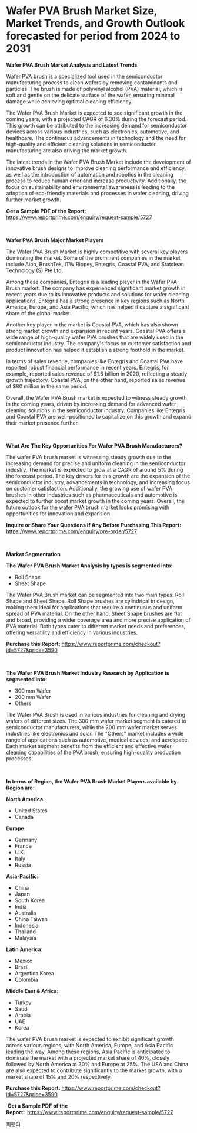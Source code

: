 <p><h1>Wafer PVA Brush Market Size, Market Trends, and Growth Outlook forecasted for period from 2024 to 2031</h1></p><p><strong>Wafer PVA Brush Market Analysis and Latest Trends</strong></p>
<p><p>Wafer PVA brush is a specialized tool used in the semiconductor manufacturing process to clean wafers by removing contaminants and particles. The brush is made of polyvinyl alcohol (PVA) material, which is soft and gentle on the delicate surface of the wafer, ensuring minimal damage while achieving optimal cleaning efficiency.</p><p>The Wafer PVA Brush Market is expected to see significant growth in the coming years, with a projected CAGR of 6.30% during the forecast period. This growth can be attributed to the increasing demand for semiconductor devices across various industries, such as electronics, automotive, and healthcare. The continuous advancements in technology and the need for high-quality and efficient cleaning solutions in semiconductor manufacturing are also driving the market growth.</p><p>The latest trends in the Wafer PVA Brush Market include the development of innovative brush designs to improve cleaning performance and efficiency, as well as the introduction of automation and robotics in the cleaning process to reduce human error and increase productivity. Additionally, the focus on sustainability and environmental awareness is leading to the adoption of eco-friendly materials and processes in wafer cleaning, driving further market growth.</p></p>
<p><strong>Get a Sample PDF of the Report:&nbsp;</strong> <a href="https://www.reportprime.com/enquiry/request-sample/5727">https://www.reportprime.com/enquiry/request-sample/5727</a></p>
<p>&nbsp;</p>
<p><strong>Wafer PVA Brush Major Market Players</strong></p>
<p><p>The Wafer PVA Brush Market is highly competitive with several key players dominating the market. Some of the prominent companies in the market include Aion, BrushTek, ITW Rippey, Entegris, Coastal PVA, and Statclean Technology (S) Pte Ltd.</p><p>Among these companies, Entegris is a leading player in the Wafer PVA Brush market. The company has experienced significant market growth in recent years due to its innovative products and solutions for wafer cleaning applications. Entegris has a strong presence in key regions such as North America, Europe, and Asia Pacific, which has helped it capture a significant share of the global market.</p><p>Another key player in the market is Coastal PVA, which has also shown strong market growth and expansion in recent years. Coastal PVA offers a wide range of high-quality wafer PVA brushes that are widely used in the semiconductor industry. The company's focus on customer satisfaction and product innovation has helped it establish a strong foothold in the market.</p><p>In terms of sales revenue, companies like Entegris and Coastal PVA have reported robust financial performance in recent years. Entegris, for example, reported sales revenue of $1.6 billion in 2020, reflecting a steady growth trajectory. Coastal PVA, on the other hand, reported sales revenue of $80 million in the same period.</p><p>Overall, the Wafer PVA Brush market is expected to witness steady growth in the coming years, driven by increasing demand for advanced wafer cleaning solutions in the semiconductor industry. Companies like Entegris and Coastal PVA are well-positioned to capitalize on this growth and expand their market presence further.</p></p>
<p>&nbsp;</p>
<p><strong>What Are The Key Opportunities For Wafer PVA Brush Manufacturers?</strong></p>
<p><p>The wafer PVA brush market is witnessing steady growth due to the increasing demand for precise and uniform cleaning in the semiconductor industry. The market is expected to grow at a CAGR of around 5% during the forecast period. The key drivers for this growth are the expansion of the semiconductor industry, advancements in technology, and increasing focus on customer satisfaction. Additionally, the growing use of wafer PVA brushes in other industries such as pharmaceuticals and automotive is expected to further boost market growth in the coming years. Overall, the future outlook for the wafer PVA brush market looks promising with opportunities for innovation and expansion.</p></p>
<p><strong>Inquire or Share Your Questions If Any Before Purchasing This Report:</strong> <a href="https://www.reportprime.com/enquiry/pre-order/5727">https://www.reportprime.com/enquiry/pre-order/5727</a></p>
<p>&nbsp;</p>
<p><strong>Market Segmentation</strong></p>
<p><strong>The Wafer PVA Brush Market Analysis by types is segmented into:</strong></p>
<p><ul><li>Roll Shape</li><li>Sheet Shape</li></ul></p>
<p><p>The Wafer PVA Brush market can be segmented into two main types: Roll Shape and Sheet Shape. Roll Shape brushes are cylindrical in design, making them ideal for applications that require a continuous and uniform spread of PVA material. On the other hand, Sheet Shape brushes are flat and broad, providing a wider coverage area and more precise application of PVA material. Both types cater to different market needs and preferences, offering versatility and efficiency in various industries.</p></p>
<p><strong>Purchase this Report:&nbsp;</strong><a href="https://www.reportprime.com/checkout?id=5727&price=3590">https://www.reportprime.com/checkout?id=5727&price=3590</a></p>
<p>&nbsp;</p>
<p><strong>The Wafer PVA Brush Market Industry Research by Application is segmented into:</strong></p>
<p><ul><li>300 mm Wafer</li><li>200 mm Wafer</li><li>Others</li></ul></p>
<p><p>The Wafer PVA Brush is used in various industries for cleaning and drying wafers of different sizes. The 300 mm wafer market segment is catered to semiconductor manufacturers, while the 200 mm wafer market serves industries like electronics and solar. The "Others" market includes a wide range of applications such as automotive, medical devices, and aerospace. Each market segment benefits from the efficient and effective wafer cleaning capabilities of the PVA brush, ensuring high-quality production processes.</p></p>
<p>&nbsp;</p>
<p><strong>In terms of Region, the Wafer PVA Brush Market Players available by Region are:</strong></p>
<p>
    <p> <strong> North America: </strong>
        <ul>
            <li>United States</li>
            <li>Canada</li>
        </ul>
        </p> 
    <p> <strong> Europe: </strong>
        <ul>
            <li>Germany</li>
            <li>France</li>
            <li>U.K.</li>
            <li>Italy</li>
            <li>Russia</li>
        </ul>
        </p> 
    <p> <strong> Asia-Pacific: </strong>
        <ul>
            <li>China</li>
            <li>Japan</li>
            <li>South Korea</li>
            <li>India</li>
            <li>Australia</li>
            <li>China Taiwan</li>
            <li>Indonesia</li>
            <li>Thailand</li>
            <li>Malaysia</li>
        </ul>
        </p> 
    <p> <strong> Latin America: </strong>
        <ul>
            <li>Mexico</li>
            <li>Brazil</li>
            <li>Argentina Korea</li>
            <li>Colombia</li>
        </ul>
        </p> 
    <p> <strong> Middle East & Africa: </strong>
        <ul>
            <li>Turkey</li>
            <li>Saudi</li>
            <li>Arabia</li>
            <li>UAE</li>
            <li>Korea</li>
        </ul>
    </p>
    </p>
<p><p>The wafer PVA brush market is expected to exhibit significant growth across various regions, with North America, Europe, and Asia Pacific leading the way. Among these regions, Asia Pacific is anticipated to dominate the market with a projected market share of 40%, closely followed by North America at 30% and Europe at 25%. The USA and China are also expected to contribute significantly to the market growth, with a market share of 15% and 20% respectively.</p></p>
<p><strong>Purchase this Report: </strong><a href="https://www.reportprime.com/checkout?id=5727&price=3590">https://www.reportprime.com/checkout?id=5727&price=3590</a></p>
<p>&nbsp;<strong>Get a Sample PDF of the Report:&nbsp;&nbsp;</strong><a href="https://www.reportprime.com/enquiry/request-sample/5727">https://www.reportprime.com/enquiry/request-sample/5727</a></p>
<p><strong></strong></p>
<p><p><a href="https://medium.com/@bub56567/%ED%94%BC%ED%8E%AB%ED%84%B0-%EC%8B%9C%EC%9E%A5-%EC%84%B1%EA%B3%B5%EC%A0%81%EC%9D%B8-%EB%B9%84%EC%A6%88%EB%8B%88%EC%8A%A4-%EC%A0%84%EB%9E%B5%EC%9D%98-%EC%97%B4%EC%87%A0-2031%EB%85%84%EA%B9%8C%EC%A7%80-%EC%98%88%EC%B8%A1-3c99780054eb">피펫터</a></p></p>